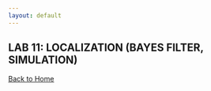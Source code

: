 ```yaml
---
layout: default
---
```


## LAB 11: LOCALIZATION (BAYES FILTER, SIMULATION)

[Back to Home](./index.html)
